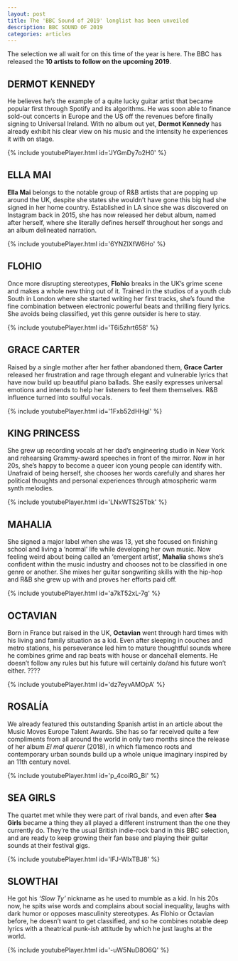 ```yaml
---
layout: post
title: The 'BBC Sound of 2019' longlist has been unveiled
description: BBC SOUND OF 2019
categories: articles
---
```


 

The selection we all wait for on this time of the year is here. The BBC has released the **10 artists to follow on the upcoming 2019**.

## DERMOT KENNEDY 
He believes he’s the example of a quite lucky guitar artist that became popular first through Spotify and its algorithms. He was soon able to finance sold-out concerts in Europe and the US off the revenues before finally signing to Universal Ireland. With no album out yet, **Dermot Kennedy** has already exhibit his clear view on his music and the intensity he experiences it with on stage. 

{% include youtubePlayer.html id='JYGmDy7o2H0' %}

## ELLA MAI 
**Ella Mai** belongs to the notable group of R&B artists that are popping up around the UK, despite she states she wouldn’t have gone this big had she signed in her home country. Established in LA since she was discovered on Instagram back in 2015, she has now released her debut album, named after herself, where she literally defines herself throughout her songs and an album delineated narration.

{% include youtubePlayer.html id='6YNZlXfW6Ho' %} 

## FLOHIO
Once more disrupting stereotypes, **Flohio** breaks in the UK’s grime scene and makes a whole new thing out of it. Trained in the studios of a youth club South in London where she started writing her first tracks, she’s found the fine combination between electronic powerful beats and thrilling fiery lyrics.  She avoids being classified, yet this genre outsider is here to stay. 

{% include youtubePlayer.html id='T6i5zhrt658' %} 

## GRACE CARTER 
Raised by a single mother after her father abandoned them, **Grace Carter** released her frustration and rage through elegant and vulnerable lyrics that have now build up beautiful piano ballads. She easily expresses universal emotions and intends to help her listeners to feel them themselves. R&B influence turned into soulful vocals.

{% include youtubePlayer.html id='1Fxb52dHHgI' %} 

## KING PRINCESS 
She grew up recording vocals at her dad’s engineering studio in New York and rehearsing Grammy-award speeches in front of the mirror. Now in her 20s, she’s happy to become a queer icon young people can identify with. Unafraid of being herself, she chooses her words carefully and shares her political thoughts and personal experiences through atmospheric warm synth melodies. 

{% include youtubePlayer.html id='LNxWTS25Tbk' %}

## MAHALIA 
She signed a major label when she was 13, yet she focused on finishing school and living a ‘normal’ life while developing her own music. Now feeling weird about being called an ‘emergent artist’, **Mahalia** shows she’s confident within the music industry and chooses not to be classified in one genre or another. She mixes her guitar songwriting skills with the hip-hop and R&B she grew up with and proves her efforts paid off. 

{% include youtubePlayer.html id='a7kT52xL-7g' %}

## OCTAVIAN 
Born in France but raised in the UK, **Octavian** went through hard times with his living and family situation as a kid. Even after sleeping in couches and metro stations, his perseverance led him to mature thoughtful sounds where he combines grime and rap beats with house or dancehall elements. He doesn’t follow any rules but his future will certainly do/and his future won’t either. ???? 

{% include youtubePlayer.html id='dz7eyvAMOpA' %}

## ROSALÍA
We already featured this outstanding Spanish artist in an article about the Music Moves Europe Talent Awards. She has so far received quite a few compliments from all around the world in only two months since the release of her album *El mal querer* (2018), in which flamenco roots and contemporary urban sounds build up a whole unique imaginary inspired by an 11th century novel.

{% include youtubePlayer.html id='p_4coiRG_BI' %}

## SEA GIRLS 
The quartet met while they were part of rival bands, and even after **Sea Girls** became a thing they all played a different instrument than the one they currently do. They’re the usual British indie-rock band in this BBC selection, and are ready to keep growing their fan base and playing their guitar sounds at their festival gigs. 

{% include youtubePlayer.html id='lFJ-WIxTBJ8' %} 

## SLOWTHAI 
He got his *‘Slow Ty’* nickname as he used to mumble as a kid. In his 20s now, he spits wise words and complains about social inequality, laughs with dark humor or opposes masculinity stereotypes. As Flohio or Octavian before, he doesn’t want to get classified, and so he combines notable deep lyrics with a theatrical punk-*ish* attitude by which he just laughs at the world. 

{% include youtubePlayer.html id='-uW5NuD8O6Q' %}
